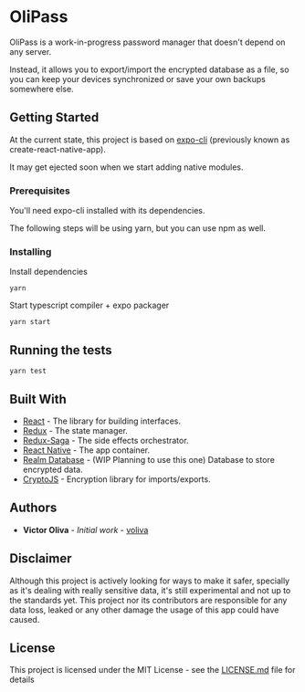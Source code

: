 # OliPass

OliPass is a work-in-progress password manager that doesn't depend on any server.

Instead, it allows you to export/import the encrypted database as a file, so you can keep your devices synchronized or save your own backups somewhere else.

## Getting Started

At the current state, this project is based on [expo-cli](https://github.com/expo/expo-cli) (previously known as create-react-native-app).

It may get ejected soon when we start adding native modules.

### Prerequisites

You'll need expo-cli installed with its dependencies.

The following steps will be using yarn, but you can use npm as well.

### Installing

Install dependencies

```
yarn
```

Start typescript compiler + expo packager

```
yarn start
```

## Running the tests

```
yarn test
```

## Built With
* [React](https://reactjs.org/) - The library for building interfaces.
* [Redux](https://redux.js.org/) - The state manager.
* [Redux-Saga](https://redux-saga.js.org/) - The side effects orchestrator.
* [React Native](https://facebook.github.io/react-native/) - The app container.
* [Realm Database](https://realm.io/products/realm-database) - (WIP Planning to use this one) Database to store encrypted data.
* [CryptoJS](https://code.google.com/p/crypto-js/) - Encryption library for imports/exports.

## Authors

* **Victor Oliva** - *Initial work* - [voliva](https://github.com/voliva)

## Disclaimer

Although this project is actively looking for ways to make it safer, specially as it's dealing with really sensitive data, it's still experimental and not up to the standards yet. This project nor its contributors are responsible for any data loss, leaked or any other damage the usage of this app could have caused.

## License

This project is licensed under the MIT License - see the [LICENSE.md](LICENSE.md) file for details
